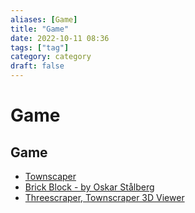 ```yaml
---
aliases: [Game]
title: "Game"
date: 2022-10-11 08:36
tags: ["tag"]
category: category
draft: false
---
```


# Game

## Game
- [Townscaper](https://oskarstalberg.com/Townscaper/)
- [Brick Block - by Oskar Stålberg](https://oskarstalberg.com/game/house/index.html)
- [Threescraper, Townscraper 3D Viewer](https://meliharvey.github.io/threescaper/)
